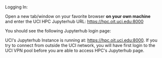 Logging In:

Open a new tab/window on your favorite browser __on your own machine__ and enter the UCI HPC Jupyterhub URL: https://hpc.oit.uci.edu:8000

You should see the following Jupyterhub login page:



UCI's Jupyterhub Instance is running at: https://hpc.oit.uci.edu:8000.  If you try to connect from outside the UCI network, you will have first login to the UCI VPN pool before you are able to access HPC's Jupyterhub page.
